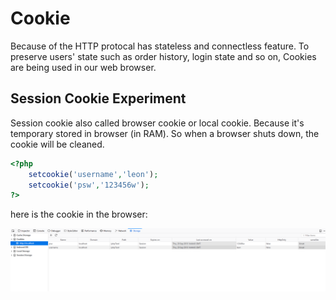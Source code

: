 # Cookie
Because of the HTTP protocal has stateless and connectless feature. To preserve users' state such as order history, login state and so on, Cookies are being used in our web browser.

## Session Cookie Experiment
Session cookie also called browser cookie or local cookie. Because it's temporary stored in browser (in RAM). So when a browser shuts down, the cookie will be cleaned.

```php
<?php
    setcookie('username','leon');
    setcookie('psw','123456w');
?>

```

here is the cookie in the browser:

![Screen shot 1](images/local_cookie_ss01.png) 
